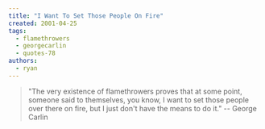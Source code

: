 ```yaml
---
title: "I Want To Set Those People On Fire"
created: 2001-04-25
tags:
  - flamethrowers
  - georgecarlin
  - quotes-78
authors:
  - ryan
---
```


> "The very existence of flamethrowers proves that at some point, someone said to themselves, you know, I want to set those people over there on fire, but I just don't have the means to do it." \-- George Carlin
